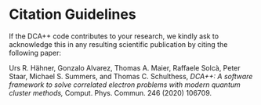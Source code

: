 # Citation Guidelines

If the DCA++ code contributes to your research, we kindly ask to acknowledge this in any resulting scientific publication by citing the following paper:

Urs R. Hähner, Gonzalo Alvarez, Thomas A. Maier, Raffaele Solcà, Peter Staar, Michael S. Summers, and Thomas C. Schulthess,
*DCA++: A software framework to solve correlated electron problems with modern quantum cluster methods,*
Comput. Phys. Commun. 246 (2020) 106709.
